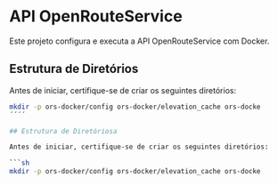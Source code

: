 # API OpenRouteService

Este projeto configura e executa a API OpenRouteService com Docker.

## Estrutura de Diretórios

Antes de iniciar, certifique-se de criar os seguintes diretórios:

```sh
mkdir -p ors-docker/config ors-docker/elevation_cache ors-docke
´´´´

## Estrutura de Diretóriosa

Antes de iniciar, certifique-se de criar os seguintes diretórios:

```sh
mkdir -p ors-docker/config ors-docker/elevation_cache ors-docke

